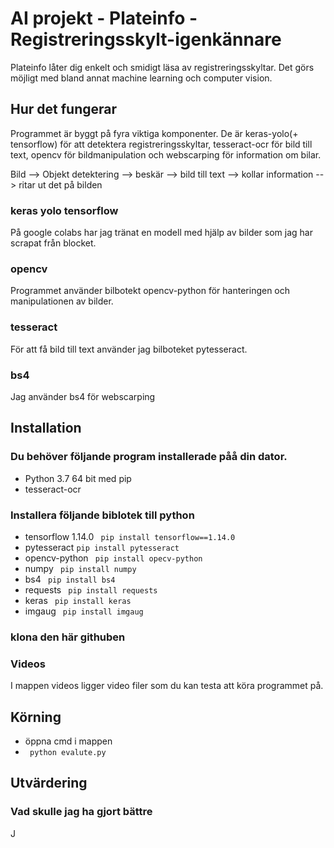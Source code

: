 # AI projekt - Plateinfo - Registreringsskylt-igenkännare
Plateinfo låter dig enkelt och smidigt läsa av registreringsskyltar. Det görs möjligt med bland annat machine learning och computer vision. 

## Hur det fungerar
Programmet är byggt på fyra viktiga komponenter. De är keras-yolo(+ tensorflow) för att detektera registreringsskyltar, tesseract-ocr för bild till text, opencv för bildmanipulation och webscarping för information om bilar.

Bild --> Objekt detektering --> beskär --> bild till text --> kollar information --> ritar ut det på bilden

### keras yolo tensorflow
På google colabs har jag tränat en modell med hjälp av bilder som jag har scrapat från blocket. 

### opencv
Programmet använder bilbotekt opencv-python för hanteringen och manipulationen av bilder. 

### tesseract
För att få bild till text använder jag bilboteket pytesseract. 

### bs4
Jag använder bs4 för webscarping

## Installation

### Du behöver följande program installerade påå din dator.
* Python 3.7 64 bit med pip
* tesseract-ocr
### Installera följande biblotek till python
* tensorflow 1.14.0 ``` pip install tensorflow==1.14.0```
* pytesseract ``` pip install pytesseract ```
* opencv-python ``` pip install opecv-python```
* numpy ``` pip install numpy```
* bs4 ``` pip install bs4```
* requests ``` pip install requests```
* keras ``` pip install keras```
* imgaug ``` pip install imgaug```

### klona den här githuben

### Videos
I mappen videos ligger video filer som du kan testa att köra programmet på. 

## Körning
* öppna cmd i mappen
* ``` python evalute.py```


## Utvärdering

### Vad skulle jag ha gjort bättre
J
